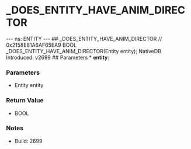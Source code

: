 # _DOES_ENTITY_HAVE_ANIM_DIRECTOR

--- ns: ENTITY ---  ## _DOES_ENTITY_HAVE_ANIM_DIRECTOR  // 0x2158E81A6AF65EA9 BOOL _DOES_ENTITY_HAVE_ANIM_DIRECTOR(Entity entity);  NativeDB Introduced: v2699  ## Parameters * **entity**:

### Parameters
* Entity entity

### Return Value
* BOOL

### Notes
* Build: 2699

